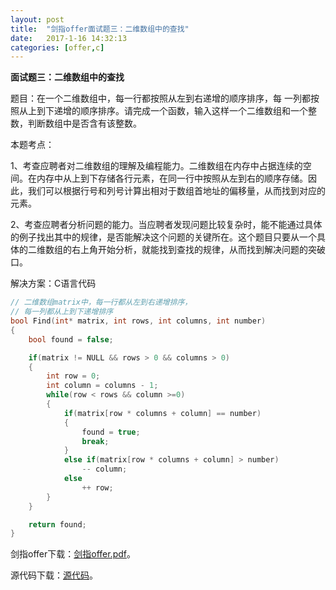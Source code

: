 ```yaml
---
layout:	post
title:	"剑指offer面试题三：二维数组中的查找"
date:	2017-1-16 14:32:13
categories:	[offer,c]
---
```


**面试题三：二维数组中的查找**

题目：在一个二维数组中，每一行都按照从左到右递增的顺序排序，每
一列都按照从上到下递增的顺序排序。请完成一个函数，输入这样一个二维数组和一个整数，判断数组中是否含有该整数。

本题考点：

1、考查应聘者对二维数组的理解及编程能力。二维数组在内存中占据连续的空间。在内存中从上到下存储各行元素，在同一行中按照从左到右的顺序存储。因此，我们可以根据行号和列号计算出相对于数组首地址的偏移量，从而找到对应的元素。

2、考查应聘者分析问题的能力。当应聘者发现问题比较复杂时，能不能通过具体的例子找出其中的规律，是否能解决这个问题的关键所在。这个题目只要从一个具体的二维数组的右上角开始分析，就能找到查找的规律，从而找到解决问题的突破口。

解决方案：C语言代码

```c
// 二维数组matrix中，每一行都从左到右递增排序，
// 每一列都从上到下递增排序
bool Find(int* matrix, int rows, int columns, int number)
{
    bool found = false;

    if(matrix != NULL && rows > 0 && columns > 0)
    {
        int row = 0;
        int column = columns - 1;
        while(row < rows && column >=0)
        {
            if(matrix[row * columns + column] == number)
            {
                found = true;
                break;
            }
            else if(matrix[row * columns + column] > number)
                -- column;
            else
                ++ row;
        }
    }

    return found;
}
```

剑指offer下载：[剑指offer.pdf](https://raw.githubusercontent.com/cofire/cofire.github.io/master/source/剑指offer.pdf "剑指offer.pdf")。

源代码下载：[源代码](https://raw.githubusercontent.com/cofire/cofire.github.io/master/source/剑指offer源代码.zip "剑指offer源代码")。